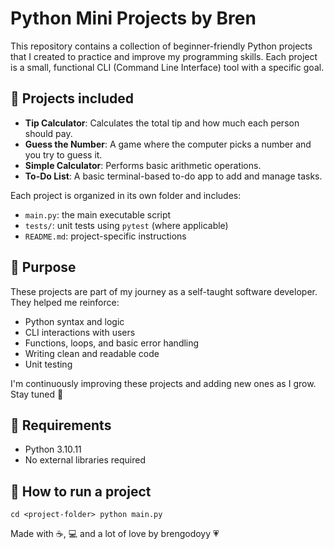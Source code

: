 # Python Mini Projects by Bren

This repository contains a collection of beginner-friendly Python projects that I created to practice and improve my programming skills. Each project is a small, functional CLI (Command Line Interface) tool with a specific goal.

## 📁 Projects included

- **Tip Calculator**: Calculates the total tip and how much each person should pay.
- **Guess the Number**: A game where the computer picks a number and you try to guess it.
- **Simple Calculator**: Performs basic arithmetic operations.
- **To-Do List**: A basic terminal-based to-do app to add and manage tasks.

Each project is organized in its own folder and includes:
- `main.py`: the main executable script
- `tests/`: unit tests using `pytest` (where applicable)
- `README.md`: project-specific instructions

## 📌 Purpose

These projects are part of my journey as a self-taught software developer. They helped me reinforce:
- Python syntax and logic
- CLI interactions with users
- Functions, loops, and basic error handling
- Writing clean and readable code
- Unit testing

I'm continuously improving these projects and adding new ones as I grow. Stay tuned 💫

## 🔧 Requirements

- Python 3.10.11
- No external libraries required

## 🚀 How to run a project

`cd <project-folder>
python main.py`

Made with ☕, 💻 and a lot of love by brengodoyy 💗
